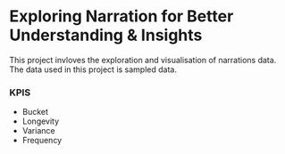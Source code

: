 # Exploring Narration for Better Understanding & Insights
This project invloves the exploration and visualisation of narrations data. The data used in this project is sampled data.

### KPIS
- Bucket
- Longevity
- Variance
- Frequency
